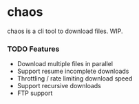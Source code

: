 # chaos
chaos is a cli tool to download files. WIP.

### TODO Features
- Download multiple files in parallel
- Support resume incomplete downloads
- Throttling / rate limiting download speed
- Support recursive downloads
- FTP support

